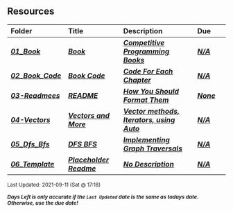 ## Resources

| Folder | Title | Description | Due |  |
|:------|:------|:------|:------|:-----:|
| ***<a href="https://github.com/rugbyprof/4883-Programming_Techniques/tree/master/Resources/01_Book">01_Book</a>*** | ***<a href="https://github.com/rugbyprof/4883-Programming_Techniques/tree/master/Resources/01_Book"> Book  </a>*** | ***<a href="https://github.com/rugbyprof/4883-Programming_Techniques/tree/master/Resources/01_Book"> Competitive Programming Books</a>*** | ***<a href="https://github.com/rugbyprof/4883-Programming_Techniques/tree/master/Resources/01_Book">N/A</a>*** |  |
| ***<a href="https://github.com/rugbyprof/4883-Programming_Techniques/tree/master/Resources/02_Book_Code">02_Book_Code</a>*** | ***<a href="https://github.com/rugbyprof/4883-Programming_Techniques/tree/master/Resources/02_Book_Code"> Book Code </a>*** | ***<a href="https://github.com/rugbyprof/4883-Programming_Techniques/tree/master/Resources/02_Book_Code"> Code For Each Chapter</a>*** | ***<a href="https://github.com/rugbyprof/4883-Programming_Techniques/tree/master/Resources/02_Book_Code">N/A</a>*** |  |
| ***<a href="https://github.com/rugbyprof/4883-Programming_Techniques/tree/master/Resources/03-Readmees">03-Readmees</a>*** | ***<a href="https://github.com/rugbyprof/4883-Programming_Techniques/tree/master/Resources/03-Readmees"> README </a>*** | ***<a href="https://github.com/rugbyprof/4883-Programming_Techniques/tree/master/Resources/03-Readmees"> How You Should Format Them</a>*** | ***<a href="https://github.com/rugbyprof/4883-Programming_Techniques/tree/master/Resources/03-Readmees"> None</a>*** |  |
| ***<a href="https://github.com/rugbyprof/4883-Programming_Techniques/tree/master/Resources/04-Vectors">04-Vectors</a>*** | ***<a href="https://github.com/rugbyprof/4883-Programming_Techniques/tree/master/Resources/04-Vectors"> Vectors and More </a>*** | ***<a href="https://github.com/rugbyprof/4883-Programming_Techniques/tree/master/Resources/04-Vectors"> Vector methods, Iterators, using Auto</a>*** | ***<a href="https://github.com/rugbyprof/4883-Programming_Techniques/tree/master/Resources/04-Vectors">N/A</a>*** |  |
| ***<a href="https://github.com/rugbyprof/4883-Programming_Techniques/tree/master/Resources/05_Dfs_Bfs">05_Dfs_Bfs</a>*** | ***<a href="https://github.com/rugbyprof/4883-Programming_Techniques/tree/master/Resources/05_Dfs_Bfs"> DFS BFS </a>*** | ***<a href="https://github.com/rugbyprof/4883-Programming_Techniques/tree/master/Resources/05_Dfs_Bfs"> Implementing Graph Traversals</a>*** | ***<a href="https://github.com/rugbyprof/4883-Programming_Techniques/tree/master/Resources/05_Dfs_Bfs">N/A</a>*** |  |
| ***<a href="https://github.com/rugbyprof/4883-Programming_Techniques/tree/master/Resources/06_Template">06_Template</a>*** | ***<a href="https://github.com/rugbyprof/4883-Programming_Techniques/tree/master/Resources/06_Template"> Placeholder Readme </a>*** | ***<a href="https://github.com/rugbyprof/4883-Programming_Techniques/tree/master/Resources/06_Template"> No Description</a>*** | ***<a href="https://github.com/rugbyprof/4883-Programming_Techniques/tree/master/Resources/06_Template">N/A</a>*** |  |

<sup>Last Updated: 2021-09-11 (Sat @ 17:18)</sup> 

<sup>***Days Left is only accurate if the `Last Updated` date is the same as todays date. Otherwise, use the due date!***</sup> 